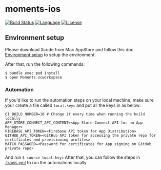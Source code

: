 # moments-ios

[![Build Status](https://travis-ci.com/lagoueduCol/iOS-linyongjian.svg?branch=main)](https://travis-ci.com/lagoueduCol/iOS-linyongjian)
[![Language](https://img.shields.io/badge/language-Swift%205.3-orange.svg)](https://swift.org)
[![License](https://img.shields.io/github/license/lagoueduCol/moments-ios.svg?style=flat)](https://github.com/lagoueduCol/moments-ios/blob/main/LICENSE)

## Environment setup

Please download Xcode from Mac AppStore and follow this doc [Environment setup](https://github.com/JakeLin/moments-ios/wiki/Environment-setup) to setup the environment.

After that, run the following commands:

```shell
$ bundle exec pod install
$ open Moments.xcworkspace 
```

### Automation

If you'd like to run the automation steps on your local machine, make sure your create a file called `local.keys` and put all the keys in as below:

```
CI_BUILD_NUMBER=10 # Change it every time when running the build locally
APP_STORE_CONNECT_API_CONTENT=<App Store Connect API for an App Manager>
FIREBASE_API_TOKEN=<Firebase API token for App Distribution>
GITHUB_API_TOKEN=<GitHub API token for accessing the private repo for certificates and provisioning profiles>
MATCH_PASSWORD=<Password for certificates for App signing on GitHub private repo>
```

And run `$ source local.keys` After that, you can follow the steps in [.travis.yml](https://github.com/lagoueduCol/iOS-linyongjian/blob/main/.travis.yml) to run the automations locally
